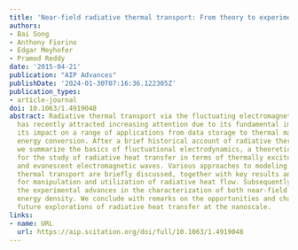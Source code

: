 ```yaml
---
title: 'Near-field radiative thermal transport: From theory to experiment'
authors:
- Bai Song
- Anthony Fiorino
- Edgar Meyhofer
- Pramod Reddy
date: '2015-04-21'
publication: "AIP Advances"
publishDate: '2024-01-30T07:16:36.122305Z'
publication_types:
- article-journal
doi: 10.1063/1.4919048
abstract: Radiative thermal transport via the fluctuating electromagnetic near-field
  has recently attracted increasing attention due to its fundamental importance and
  its impact on a range of applications from data storage to thermal management and
  energy conversion. After a brief historical account of radiative thermal transport,
  we summarize the basics of fluctuational electrodynamics, a theoretical framework
  for the study of radiative heat transfer in terms of thermally excited propagating
  and evanescent electromagnetic waves. Various approaches to modeling near-field
  thermal transport are briefly discussed, together with key results and proposals
  for manipulation and utilization of radiative heat flow. Subsequently, we review
  the experimental advances in the characterization of both near-field heat flow and
  energy density. We conclude with remarks on the opportunities and challenges for
  future explorations of radiative heat transfer at the nanoscale.
links:
- name: URL
  url: https://aip.scitation.org/doi/full/10.1063/1.4919048
---
```


